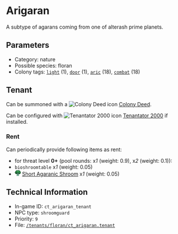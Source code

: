 # Arigaran

A subtype of agarans coming from one of alterash prime planets.

## Parameters

- Category: nature
- Possible species: floran
- Colony tags: [`light`](https://ceterai.github.io/MyEnternia/Wiki/Tags/Light) (1), [`door`](https://ceterai.github.io/MyEnternia/Wiki/Tags/Door) (1), [`aric`](https://ceterai.github.io/MyEnternia/Wiki/Tags/Aric) (18), [`combat`](https://ceterai.github.io/MyEnternia/Wiki/Tags/Combat) (18)

## Tenant

Can be summoned with a <img src="https://starbounder.org/mediawiki/images/9/93/Colony_Deed.gif" alt="Colony Deed icon" width="9.6" height="15"/> [Colony Deed](https://starbounder.org/Colony_Deed).

Can be configured with <img src="https://steamuserimages-a.akamaihd.net/ugc/920304477977773128/D47BB0FD18E520B722C013CEDE14AC017779D44C/" alt="Tenantator 2000 icon" width="16" height="16"/> [Tenantator 2000](https://steamcommunity.com/sharedfiles/filedetails/?id=1405753979) if installed.

### Rent

Can periodically provide following items as rent:

- for threat level **0+** (pool rounds: x*1* (weight: 0.9), x*2* (weight: 0.1)):
- `bioshroomtable` x*1* (weight: 0.05)
- <img src="https://raw.githubusercontent.com/Ceterai/Enternia/main/objects/biome/alterash_prime/shrooms/agaranic/ct_agaranic5.png" alt="Short Agaranic Shroom icon" loading="lazy" width="auto" height="16px"/> [Short Agaranic Shroom](https://ceterai.github.io/MyEnternia/Wiki/ShortAgaranicShroom) x*1* (weight: 0.05)

## Technical Information

- In-game ID: `ct_arigaran_tenant`
- NPC type: `shroomguard`
- Priority: `9`
- File: [`/tenants/floran/ct_arigaran.tenant`](https://github.com/Ceterai/Enternia/blob/main/tenants/floran/ct_arigaran.tenant)
